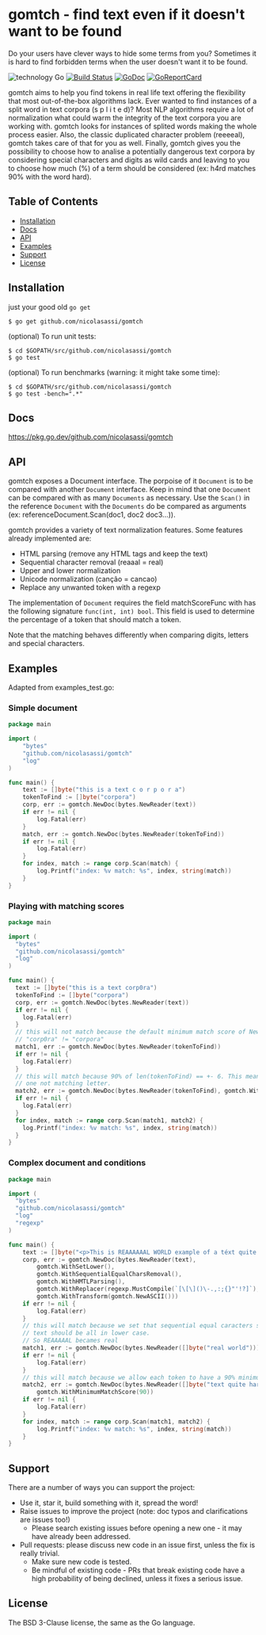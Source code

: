 # gomtch - find text even if it doesn't want to be found

Do your users have clever ways to hide some terms from you? Sometimes it is hard to find 
forbidden terms when the user doesn't want it to be found. 

![technology Go](https://img.shields.io/badge/technology-go-blue.svg) [![Build Status](https://travis-ci.com/nicolasassi/gomtch.svg?branch=main)](https://travis-ci.com/nicolasassi/gomtch) [![GoDoc](https://godoc.org/github.com/nicolasassi/gomtch?status.svg)](https://pkg.go.dev/github.com/nicolasassi/gomtch) [![GoReportCard](https://goreportcard.com/badge/github.com/nicolasassi/gomtch)](https://goreportcard.com/report/nicolasassi/gomtch)

gomtch aims to help you find tokens in real life text offering the flexibility that most
out-of-the-box algorithms lack.
Ever wanted to find instances of a split word in text corpora (s p l i t e d)? Most NLP algorithms
require a lot of normalization what could warm the integrity of the text corpora you are working
with. gomtch looks for instances of splited words making the whole process easier. Also, the
classic duplicated character problem (reeeeal), gomtch takes care of that for you as well.
Finally, gomtch gives you the possibility to choose how to analise a potentially dangerous text
corpora by considering special characters and digits as wild cards and leaving to you to choose
how much (%) of a term should be considered (ex: h4rd matches 90% with the word hard).


## Table of Contents

* [Installation](#installation)
* [Docs](#docs)
* [API](#api)
* [Examples](#examples)
* [Support](#support)
* [License](#license)

## Installation

just your good old `go get`

    $ go get github.com/nicolasassi/gomtch

(optional) To run unit tests:

    $ cd $GOPATH/src/github.com/nicolasassi/gomtch
    $ go test

(optional) To run benchmarks (warning: it might take some time):

    $ cd $GOPATH/src/github.com/nicolasassi/gomtch
    $ go test -bench=".*"


## Docs

https://pkg.go.dev/github.com/nicolasassi/gomtch

## API

gomtch exposes a Document interface. The porpoise of it `Document` is to be compared with another `Document` interface.
Keep in mind that one `Document` can be compared with as many `Documents` as necessary. Use the `Scan()` in the
reference `Document` with the `Documents` do be compared as arguments (ex: referenceDocument.Scan(doc1, doc2 doc3...)).

gomtch provides a variety of text normalization features. Some features already implemented are:

- HTML parsing (remove any HTML tags and keep the text)
- Sequential character removal (reaaal = real)
- Upper and lower normalization
- Unicode normalization (canção = cancao)
- Replace any unwanted token with a regexp

The implementation of `Document` requires the field matchScoreFunc with has the following signature 
`func(int, int) bool`. This field is used to determine the percentage of a token that should match a token.

Note that the matching behaves differently when comparing digits, letters and special characters.

## Examples

Adapted from examples_test.go:

### Simple document

```Go 
package main

import (
    "bytes"
    "github.com/nicolasassi/gomtch"
    "log"
)

func main() {
    text := []byte("this is a text c o r p o r a")
    tokenToFind := []byte("corpora")
    corp, err := gomtch.NewDoc(bytes.NewReader(text))
    if err != nil {
        log.Fatal(err)
    }
    match, err := gomtch.NewDoc(bytes.NewReader(tokenToFind))
    if err != nil {
        log.Fatal(err)
    }
    for index, match := range corp.Scan(match) {
        log.Printf("index: %v match: %s", index, string(match))
    }
}
```

### Playing with matching scores

```Go 
package main

import (
  "bytes"
  "github.com/nicolasassi/gomtch"
  "log"
)

func main() {
  text := []byte("this is a text corp0ra")
  tokenToFind := []byte("corpora")
  corp, err := gomtch.NewDoc(bytes.NewReader(text))
  if err != nil {
    log.Fatal(err)
  }
  // this will not match because the default minimum match score of NewDoc is 100 and
  // "corp0ra" != "corpora"
  match1, err := gomtch.NewDoc(bytes.NewReader(tokenToFind))
  if err != nil {
    log.Fatal(err)
  }
  // this will match because 90% of len(tokenToFind) == +- 6. This means that there is space for
  // one not matching letter.
  match2, err := gomtch.NewDoc(bytes.NewReader(tokenToFind), gomtch.WithMinimumMatchScore(90))
  if err != nil {
    log.Fatal(err)
  }
  for index, match := range corp.Scan(match1, match2) {
    log.Printf("index: %v match: %s", index, string(match))
  }
}
```

### Complex document and conditions

```Go 
package main

import (
  "bytes"
  "github.com/nicolasassi/gomtch"
  "log"
  "regexp"
)

func main() {
    text := []byte("<p>This is REAAAAAAL WORLD example of a téxt quite h4rd to match!!<p>")
    corp, err := gomtch.NewDoc(bytes.NewReader(text),
        gomtch.WithSetLower(),
        gomtch.WithSequentialEqualCharsRemoval(),
        gomtch.WithHMTLParsing(),
        gomtch.WithReplacer(regexp.MustCompile(`[\[\]()\-.,:;{}"'!?]`), " "),
        gomtch.WithTransform(gomtch.NewASCII()))
    if err != nil {
        log.Fatal(err)
    }
    // this will match because we set that sequential equal caracters shoud removed and the
    // text should be all in lower case.
    // So REAAAAAL becames real
    match1, err := gomtch.NewDoc(bytes.NewReader([]byte("real world")))
    if err != nil {
        log.Fatal(err)
    }
    // this will match because we allow each token to have a 90% minimum match score.
    match2, err := gomtch.NewDoc(bytes.NewReader([]byte("text quite hard to match")),
        gomtch.WithMinimumMatchScore(90))
    if err != nil {
        log.Fatal(err)
    }
    for index, match := range corp.Scan(match1, match2) {
        log.Printf("index: %v match: %s", index, string(match))
    }
}
```

## Support

There are a number of ways you can support the project:

* Use it, star it, build something with it, spread the word!
* Raise issues to improve the project (note: doc typos and clarifications are issues too!)
    - Please search existing issues before opening a new one - it may have already been addressed.
* Pull requests: please discuss new code in an issue first, unless the fix is really trivial.
    - Make sure new code is tested.
    - Be mindful of existing code - PRs that break existing code have a high probability of being declined, unless it fixes a serious issue.

## License

The BSD 3-Clause license, the same as the Go language.

